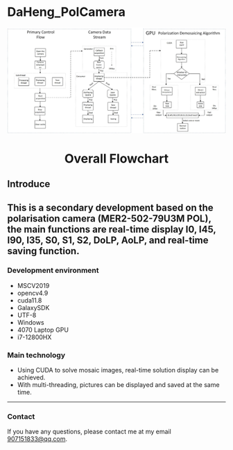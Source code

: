 # DaHeng_PolCamera
![MyPicture](https://raw.githubusercontent.com/Gutsfig/DaHeng_PolCamera/main/img/xiangji.jpg)
<h1 style="text-align: center;">Overall Flowchart</h1>

## Introduce
This is a secondary development based on the polarisation camera (MER2-502-79U3M POL), the main functions are real-time display I0, I45, I90, I35, S0, S1, S2, DoLP, AoLP, and real-time saving function.
---
### Development environment
* MSCV2019
* opencv4.9
* cuda11.8
* GalaxySDK
* UTF-8
* Windows
* 4070 Laptop GPU
* i7-12800HX
### Main technology
* Using CUDA to solve mosaic images, real-time solution display can be achieved.
* With multi-threading, pictures can be displayed and saved at the same time.
---
### Contact
If you have any questions, please contact me at my email 907151833@qq.com.


